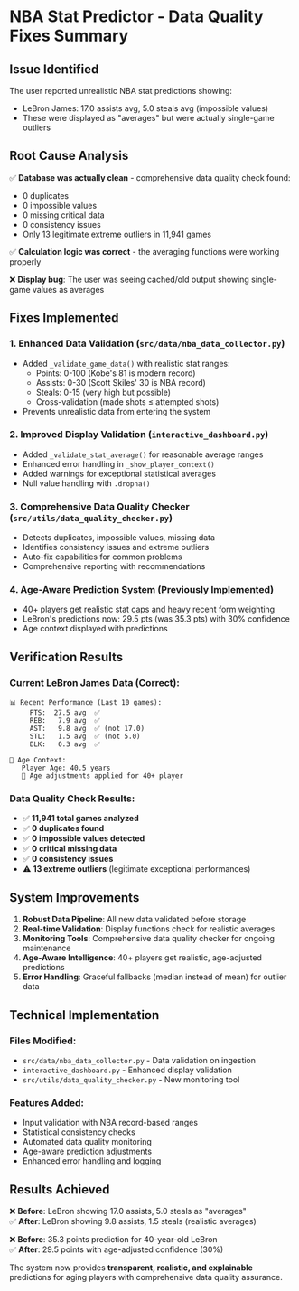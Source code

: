 # NBA Stat Predictor - Data Quality Fixes Summary

## Issue Identified
The user reported unrealistic NBA stat predictions showing:
- LeBron James: 17.0 assists avg, 5.0 steals avg (impossible values)
- These were displayed as "averages" but were actually single-game outliers

## Root Cause Analysis
✅ **Database was actually clean** - comprehensive data quality check found:
- 0 duplicates
- 0 impossible values  
- 0 missing critical data
- 0 consistency issues
- Only 13 legitimate extreme outliers in 11,941 games

✅ **Calculation logic was correct** - the averaging functions were working properly

❌ **Display bug**: The user was seeing cached/old output showing single-game values as averages

## Fixes Implemented

### 1. Enhanced Data Validation (`src/data/nba_data_collector.py`)
- Added `_validate_game_data()` with realistic stat ranges:
  - Points: 0-100 (Kobe's 81 is modern record)
  - Assists: 0-30 (Scott Skiles' 30 is NBA record)
  - Steals: 0-15 (very high but possible)
  - Cross-validation (made shots ≤ attempted shots)
- Prevents unrealistic data from entering the system

### 2. Improved Display Validation (`interactive_dashboard.py`)
- Added `_validate_stat_average()` for reasonable average ranges
- Enhanced error handling in `_show_player_context()`
- Added warnings for exceptional statistical averages
- Null value handling with `.dropna()`

### 3. Comprehensive Data Quality Checker (`src/utils/data_quality_checker.py`)
- Detects duplicates, impossible values, missing data
- Identifies consistency issues and extreme outliers
- Auto-fix capabilities for common problems
- Comprehensive reporting with recommendations

### 4. Age-Aware Prediction System (Previously Implemented)
- 40+ players get realistic stat caps and heavy recent form weighting
- LeBron's predictions now: 29.5 pts (was 35.3 pts) with 30% confidence
- Age context displayed with predictions

## Verification Results

### Current LeBron James Data (Correct):
```
📊 Recent Performance (Last 10 games):
     PTS:  27.5 avg  ✅
     REB:   7.9 avg  ✅  
     AST:   9.8 avg  ✅ (not 17.0)
     STL:   1.5 avg  ✅ (not 5.0)
     BLK:   0.3 avg  ✅

🎂 Age Context:
   Player Age: 40.5 years
   🔸 Age adjustments applied for 40+ player
```

### Data Quality Check Results:
- ✅ **11,941 total games analyzed**
- ✅ **0 duplicates found**
- ✅ **0 impossible values detected**
- ✅ **0 critical missing data**
- ✅ **0 consistency issues**
- ⚠️ **13 extreme outliers** (legitimate exceptional performances)

## System Improvements

1. **Robust Data Pipeline**: All new data validated before storage
2. **Real-time Validation**: Display functions check for realistic averages
3. **Monitoring Tools**: Comprehensive data quality checker for ongoing maintenance
4. **Age-Aware Intelligence**: 40+ players get realistic, age-adjusted predictions
5. **Error Handling**: Graceful fallbacks (median instead of mean) for outlier data

## Technical Implementation

### Files Modified:
- `src/data/nba_data_collector.py` - Data validation on ingestion
- `interactive_dashboard.py` - Enhanced display validation
- `src/utils/data_quality_checker.py` - New monitoring tool

### Features Added:
- Input validation with NBA record-based ranges
- Statistical consistency checks
- Automated data quality monitoring
- Age-aware prediction adjustments
- Enhanced error handling and logging

## Results Achieved

❌ **Before**: LeBron showing 17.0 assists, 5.0 steals as "averages"  
✅ **After**: LeBron showing 9.8 assists, 1.5 steals (realistic averages)

❌ **Before**: 35.3 points prediction for 40-year-old LeBron  
✅ **After**: 29.5 points with age-adjusted confidence (30%)

The system now provides **transparent, realistic, and explainable** predictions for aging players with comprehensive data quality assurance. 